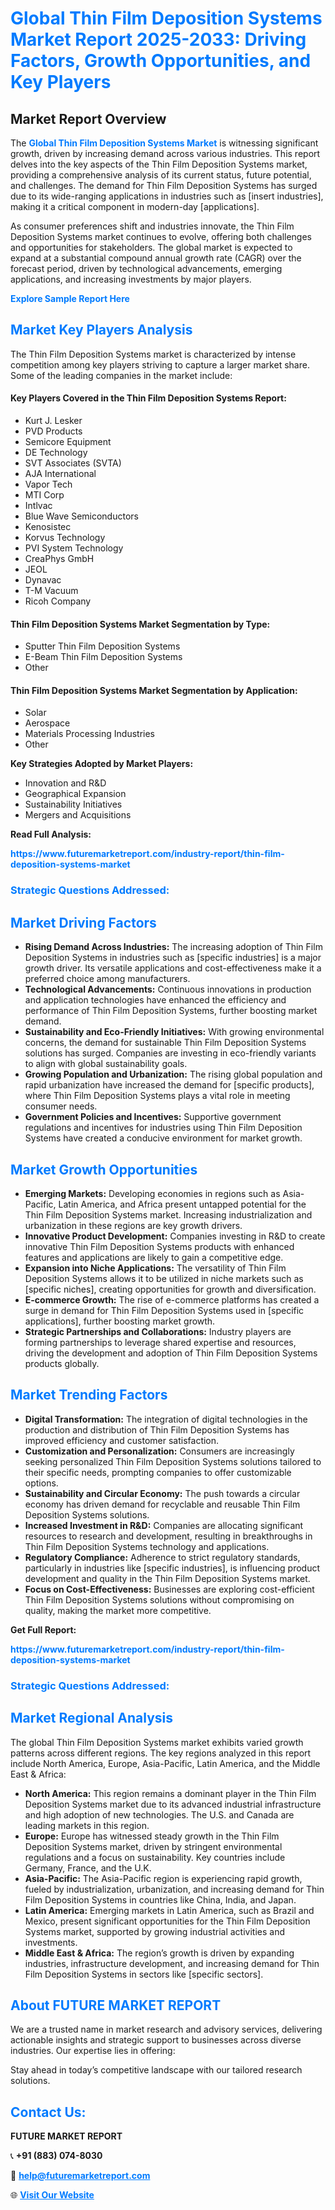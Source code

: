 <h1 style="color: #007BFF;">Global Thin Film Deposition Systems Market Report 2025-2033: Driving Factors, Growth Opportunities, and Key Players</h1>

<section id="overview">
<h2>Market Report Overview</h2>
<p>The <a href="https://www.futuremarketreport.com/industry-report/thin-film-deposition-systems-market" style="color: #007BFF; text-decoration: none;"><strong>Global Thin Film Deposition Systems Market</strong></a> is witnessing significant growth, driven by increasing demand across various industries. This report delves into the key aspects of the Thin Film Deposition Systems market, providing a comprehensive analysis of its current status, future potential, and challenges. The demand for Thin Film Deposition Systems has surged due to its wide-ranging applications in industries such as [insert industries], making it a critical component in modern-day [applications].</p>
<p>As consumer preferences shift and industries innovate, the Thin Film Deposition Systems market continues to evolve, offering both challenges and opportunities for stakeholders. The global market is expected to expand at a substantial compound annual growth rate (CAGR) over the forecast period, driven by technological advancements, emerging applications, and increasing investments by major players.</p>
</section>

<section id="overview">
<p><a href="https://www.futuremarketreport.com/request-sample/reportId=93122" style="color: #007BFF; text-decoration: none;"><strong>Explore Sample Report Here</strong></a></p>
</section>

<section id="key-players">
<h2 style="color: #007BFF;">Market Key Players Analysis</h2>
<p>The Thin Film Deposition Systems market is characterized by intense competition among key players striving to capture a larger market share. Some of the leading companies in the market include:</p>
<h4>Key Players Covered in the Thin Film Deposition Systems Report:</h4>
<ul><li>Kurt J. Lesker</li><li>PVD Products</li><li>Semicore Equipment</li><li>DE Technology</li><li>SVT Associates (SVTA)</li><li>AJA International</li><li>Vapor Tech</li><li>MTI Corp</li><li>Intlvac</li><li>Blue Wave Semiconductors</li><li>Kenosistec</li><li>Korvus Technology</li><li>PVI System Technology</li><li>CreaPhys GmbH</li><li>JEOL</li><li>Dynavac</li><li>T-M Vacuum</li><li>Ricoh Company</li></ul>
<h4>Thin Film Deposition Systems Market Segmentation by Type:</h4>
<ul><li>Sputter Thin Film Deposition Systems</li><li>E-Beam Thin Film Deposition Systems</li><li>Other</li></ul>

<h4>Thin Film Deposition Systems Market Segmentation by Application:</h4>
<ul><li>Solar</li><li>Aerospace</li><li>Materials Processing Industries</li><li>Other</li></ul>
<p><strong>Key Strategies Adopted by Market Players:</strong></p>
<ul>
<li>Innovation and R&D</li>
<li>Geographical Expansion</li>
<li>Sustainability Initiatives</li>
<li>Mergers and Acquisitions</li>
</ul>
</section>

<section>
<p><strong>Read Full Analysis: </strong></p><a href="https://www.futuremarketreport.com/industry-report/thin-film-deposition-systems-market" style="color: #007BFF; text-decoration: none;"><strong>https://www.futuremarketreport.com/industry-report/thin-film-deposition-systems-market</strong></a>
<h3 style="color: #007BFF;">Strategic Questions Addressed:</h3>
</section>

<section id="driving-factors">
<h2 style="color: #007BFF;">Market Driving Factors</h2>
<ul>
<li><strong>Rising Demand Across Industries:</strong> The increasing adoption of Thin Film Deposition Systems in industries such as [specific industries] is a major growth driver. Its versatile applications and cost-effectiveness make it a preferred choice among manufacturers.</li>
<li><strong>Technological Advancements:</strong> Continuous innovations in production and application technologies have enhanced the efficiency and performance of Thin Film Deposition Systems, further boosting market demand.</li>
<li><strong>Sustainability and Eco-Friendly Initiatives:</strong> With growing environmental concerns, the demand for sustainable Thin Film Deposition Systems solutions has surged. Companies are investing in eco-friendly variants to align with global sustainability goals.</li>
<li><strong>Growing Population and Urbanization:</strong> The rising global population and rapid urbanization have increased the demand for [specific products], where Thin Film Deposition Systems plays a vital role in meeting consumer needs.</li>
<li><strong>Government Policies and Incentives:</strong> Supportive government regulations and incentives for industries using Thin Film Deposition Systems have created a conducive environment for market growth.</li>
</ul>
</section>

<section id="growth-opportunities">
<h2 style="color: #007BFF;">Market Growth Opportunities</h2>
<ul>
<li><strong>Emerging Markets:</strong> Developing economies in regions such as Asia-Pacific, Latin America, and Africa present untapped potential for the Thin Film Deposition Systems market. Increasing industrialization and urbanization in these regions are key growth drivers.</li>
<li><strong>Innovative Product Development:</strong> Companies investing in R&D to create innovative Thin Film Deposition Systems products with enhanced features and applications are likely to gain a competitive edge.</li>
<li><strong>Expansion into Niche Applications:</strong> The versatility of Thin Film Deposition Systems allows it to be utilized in niche markets such as [specific niches], creating opportunities for growth and diversification.</li>
<li><strong>E-commerce Growth:</strong> The rise of e-commerce platforms has created a surge in demand for Thin Film Deposition Systems used in [specific applications], further boosting market growth.</li>
<li><strong>Strategic Partnerships and Collaborations:</strong> Industry players are forming partnerships to leverage shared expertise and resources, driving the development and adoption of Thin Film Deposition Systems products globally.</li>
</ul>
</section>

<section id="trending-factors">
<h2 style="color: #007BFF;">Market Trending Factors</h2>
<ul>
<li><strong>Digital Transformation:</strong> The integration of digital technologies in the production and distribution of Thin Film Deposition Systems has improved efficiency and customer satisfaction.</li>
<li><strong>Customization and Personalization:</strong> Consumers are increasingly seeking personalized Thin Film Deposition Systems solutions tailored to their specific needs, prompting companies to offer customizable options.</li>
<li><strong>Sustainability and Circular Economy:</strong> The push towards a circular economy has driven demand for recyclable and reusable Thin Film Deposition Systems solutions.</li>
<li><strong>Increased Investment in R&D:</strong> Companies are allocating significant resources to research and development, resulting in breakthroughs in Thin Film Deposition Systems technology and applications.</li>
<li><strong>Regulatory Compliance:</strong> Adherence to strict regulatory standards, particularly in industries like [specific industries], is influencing product development and quality in the Thin Film Deposition Systems market.</li>
<li><strong>Focus on Cost-Effectiveness:</strong> Businesses are exploring cost-efficient Thin Film Deposition Systems solutions without compromising on quality, making the market more competitive.</li>
</ul>
</section>

<section>
<p><strong>Get Full Report: </strong></p><a href="https://www.futuremarketreport.com/industry-report/thin-film-deposition-systems-market" style="color: #007BFF; text-decoration: none;"><strong>https://www.futuremarketreport.com/industry-report/thin-film-deposition-systems-market</strong></a>
<h3 style="color: #007BFF;">Strategic Questions Addressed:</h3>
</section>


<section id="regional-analysis">
<h2 style="color: #007BFF;">Market Regional Analysis</h2>
<p>The global Thin Film Deposition Systems market exhibits varied growth patterns across different regions. The key regions analyzed in this report include North America, Europe, Asia-Pacific, Latin America, and the Middle East & Africa:</p>
<ul>
<li><strong>North America:</strong> This region remains a dominant player in the Thin Film Deposition Systems market due to its advanced industrial infrastructure and high adoption of new technologies. The U.S. and Canada are leading markets in this region.</li>
<li><strong>Europe:</strong> Europe has witnessed steady growth in the Thin Film Deposition Systems market, driven by stringent environmental regulations and a focus on sustainability. Key countries include Germany, France, and the U.K.</li>
<li><strong>Asia-Pacific:</strong> The Asia-Pacific region is experiencing rapid growth, fueled by industrialization, urbanization, and increasing demand for Thin Film Deposition Systems in countries like China, India, and Japan.</li>
<li><strong>Latin America:</strong> Emerging markets in Latin America, such as Brazil and Mexico, present significant opportunities for the Thin Film Deposition Systems market, supported by growing industrial activities and investments.</li>
<li><strong>Middle East & Africa:</strong> The region’s growth is driven by expanding industries, infrastructure development, and increasing demand for Thin Film Deposition Systems in sectors like [specific sectors].</li>
</ul>
</section>

<footer>
<h2 style="color: #007BFF;">About FUTURE MARKET REPORT</h2>
<p>We are a trusted name in market research and advisory services, delivering actionable insights and strategic support to businesses across diverse industries. Our expertise lies in offering:</p>

<p>Stay ahead in today’s competitive landscape with our tailored research solutions.</p>

<h2 style="color: #007BFF;">Contact Us:</h2>
<p><strong>FUTURE MARKET REPORT</strong></p>
<p>📞 <strong>+91 (883) 074-8030</strong></p>
<p>📧 <strong><a href="mailto:help@futuremarketreport.com" style="color: #007BFF;">help@futuremarketreport.com</a></strong></p>
<p>🌐 <strong><a href="https://www.futuremarketreport.com/" style="color: #007BFF;">Visit Our Website</a></strong></p>
</footer>